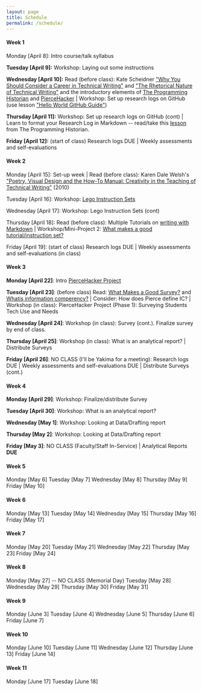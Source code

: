 ```yaml
---
layout: page
title: Schedule
permalink: /schedule/ 
---
```

#### Week 1

Monday [April 8]: Intro course/talk syllabus

**Tuesday [April 9]:** Workshop: Laying out some instructions

**Wednesday [April 10]:** Read (before class): Kate Scheidner ["Why You Should Consider a Career in Technical Writing"](https://www.northeastern.edu/graduate/blog/what-is-technical-writing/) and ["The Rhetorical Nature of Technical Writing"](https://en.wikibooks.org/wiki/Professional_and_Technical_Writing/Rhetoric) and the introductory elements of [The Programming Historian](https://programminghistorian.org/) and [PierceHacker](https://jloan.github.io/pierce-hacker/) | Workshop: Set up research logs on GitHub (use lesson ["Hello World GitHub Guide"](https://guides.github.com/activities/hello-world/))

**Thursday [April 11]:** Workshop: Set up research logs on GitHub (cont) | Learn to format your Research Log in Markdown -- read/take this [lesson](https://programminghistorian.org/en/lessons/getting-started-with-markdown) from The Programming Historian.

**Friday [April 12]:** (start of class) Research logs DUE | Weekly assessments and self-evaluations

#### Week 2

Monday [April 15]: Set-up week | Read (before class): Karen Dale Welsh's ["Poetry, Visual Design and the How-To Manual: Creativity in the Teaching of Technical Writing"](https://ezproxy.pierce.ctc.edu:2057/docview/237307200/fulltext/EA8940D7FEA24DE2PQ/1?accountid=2280) (2010)

Tuesday [April 16]: Workshop: [Lego Instruction Sets](_posts/mini-project1.md_)

Wednesday [April 17]: Workshop: Lego Instruction Sets (cont)

Thursday [April 18]: Read (before class): Multiple Tutorials on [writing with Markdown](https://www.google.com/search?client=firefox-b-1-d&q=writing+with+markdown) | Workshop/Mini-Project 2: [What makes a good tutorial/instruction set?](_posts/2019-04-16-miniproject2.md)

Friday [April 19]: (start of class) Research logs DUE | Weekly assessments and self-evaluations (in class)

#### Week 3

**Monday [April 22]**: Intro [PierceHacker Project](_posts/2019-04-22-pierce-hacker-project.md)

**Tuesday [April 23]**: (before class) Read: [What Makes a Good Survey?](https://www.google.com/search?client=firefox-b-1-d&q=what+makes+a+good+survey) and [Whatis information comperency?](https://www.google.com/search?client=firefox-b-1-d&q=what+is+information+competency%3F) | Consider: How does Pierce define IC? | Workshop (in class): PierceHacker Project (Phase 1): Surveying Students Tech Use and Needs

**Wednesday [April 24]**: Workshop (in class): Survey (cont.). Finalize survey by end of class.

**Thursday [April 25]**: Workshop (in class): What is an analytical report? | Distribute Surveys 

**Friday [April 26]**: NO CLASS (I'll be Yakima for a meeting): Research logs DUE | Weekly assessments and self-evaluations DUE | Distribute Surveys (cont.)


#### Week 4

**Monday [April 29]**: Workshop: Finalize/distribute Survey

**Tuesday [April 30]**: Workshop: What is an analytical report?

**Wednesday [May 1]**: Workshop: Looking at Data/Drafting report

**Thursday [May 2]**: Workshop: Looking at Data/Drafting report

**Friday [May 3]**: NO CLASS (Faculty/Staff In-Service) | Analytical Reports **DUE**

#### Week 5

Monday [May 6]
Tuesday [May 7]
Wednesday [May 8]
Thursday [May 9]
Friday [May 10]

#### Week 6

Monday [May 13]
Tuesday [May 14]
Wednesday [May 15]
Thursday [May 16]
Friday [May 17]

#### Week 7

Monday [May 20]
Tuesday [May 21]
Wednesday [May 22]
Thursday [May 23]
Friday [May 24]

#### Week 8

Monday [May 27] -- NO CLASS (Memorial Day)
Tuesday [May 28]
Wednesday [May 29]
Thursday [May 30]
Friday [May 31]

#### Week 9

Monday [June 3]
Tuesday [June 4]
Wednesday [June 5]
Thursday [June 6]
Friday [June 7]

#### Week 10

Monday [June 10]
Tuesday [June 11]
Wednesday [June 12]
Thursday [June 13]
Friday [June 14]

#### Week 11

Monday [June 17]
Tuesday [June 18]


